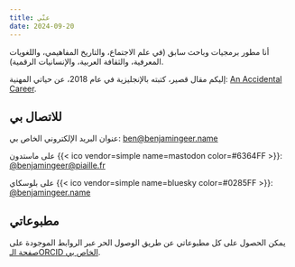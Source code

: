 ```yaml
---
title: عنّي
date: 2024-09-20
---
```

أنا مطور برمجيات وباحث سابق (في علم الاجتماع، والتاريخ المفاهيمي، واللغويات المعرفية، والثقافة العربية، والإنسانيات الرقمية).

إليكم مقال قصير، كتبته بالإنجليزية في عام 2018، عن حياتي المهنية: [An Accidental Career](https://medium.com/sci-five-university-of-basel/an-accidental-career-d09ca45de21a).

## للاتصال بي

عنوان البريد الإلكتروني الخاص بي: [ben@benjamingeer.name](mailto:ben@benjamingeer.name)

على ماستدون {{< ico vendor=simple name=mastodon color=#6364FF >}}: [@benjamingeer@piaille.fr](https://piaille.fr/@benjamingeer)

 على بلوسكاي {{< ico vendor=simple name=bluesky color=#0285FF >}}: [@benjamingeer.name](https://bsky.app/profile/benjamingeer.name)
 
## مطبوعاتي

يمكن الحصول على كل مطبوعاتي عن طريق الوصول الحر عبر الروابط الموجودة على [صفحة الـORCID الخاص بي](https://orcid.org/0000-0002-2449-8558).
